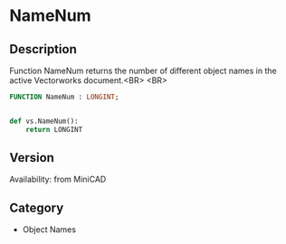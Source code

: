 # NameNum

## Description
Function NameNum returns the number of different object names in the active Vectorworks document.&lt;BR&gt;
&lt;BR&gt;


```pascal
FUNCTION NameNum : LONGINT;
```

```python

def vs.NameNum():
    return LONGINT
```

## Version
Availability: from MiniCAD
## Category
* Object Names

